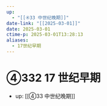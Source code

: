 ```yaml
---
up:
  - "[[④33 中世纪晚期]]"
date-link: "[[2025-03-01]]"
date: 2025-03-01
ctime-p: 2025-03-01T13:28:13
aliases:
  - 17世纪早期
---
```


# ④332 17 世纪早期

- up: [[④33 中世纪晚期]]
